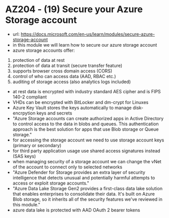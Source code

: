 # AZ204 - (19) Secure your Azure Storage account

- url: <https://docs.microsoft.com/en-us/learn/modules/secure-azure-storage-account>
- in this module we will learn how to secure our azure storage account
- azure storage accounts offer:

1. protection of data at rest
2. protection of data at transit (secure transfer feature)
3. supports browser cross domain access (CORS)
4. control of who can access data (AAD, RBAC etc.)
5. auditing of storage access (also analytics logs included)

- at rest data is encrypted with industry standard AES cipher and is FIPS 140-2 compliant
- VHDs can be encrypted with BitLocker and dm-crypt for Linuxes
- Azure Key Vault stores the keys automatically to manage disk-encrpytion keys and secrets
- "Azure Storage accounts can create authorized apps in Active Directory to control access to the data in blobs and queues. This authentication approach is the best solution for apps that use Blob storage or Queue storage."
- for accessing the storage account we need to use storage account keys (primary or secondary)
- for third party application usage use shared access signatures instead (SAS keys)
- when managing security of a storage account we can change the vNet of the account to connect only to selected networks
- "Azure Defender for Storage provides an extra layer of security intelligence that detects unusual and potentially harmful attempts to access or exploit storage accounts."
- "Azure Data Lake Storage Gen2 provides a first-class data lake solution that enables enterprises to consolidate their data. It's built on Azure Blob storage, so it inherits all of the security features we've reviewed in this module."
- azure data lake is protected  with AAD OAuth 2 bearer tokens